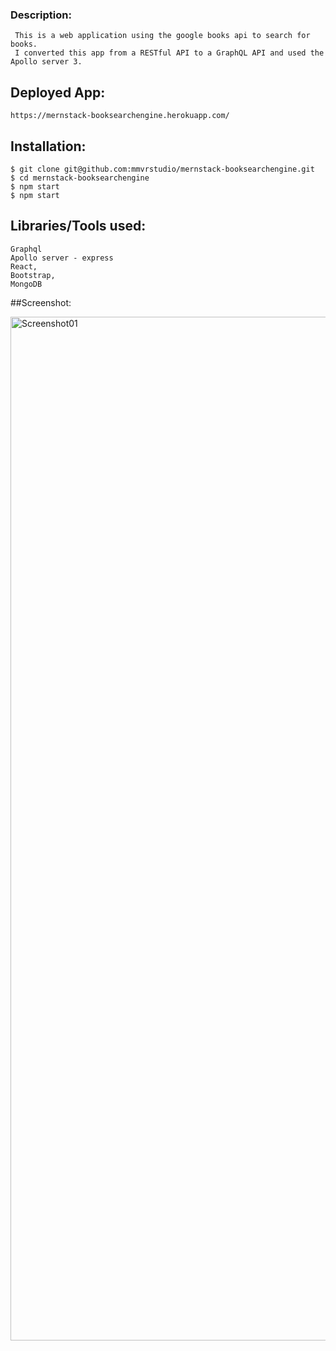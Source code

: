 ### Description:
     This is a web application using the google books api to search for books. 
     I converted this app from a RESTful API to a GraphQL API and used the Apollo server 3.
  
## Deployed App:

    https://mernstack-booksearchengine.herokuapp.com/

## Installation:
    $ git clone git@github.com:mmvrstudio/mernstack-booksearchengine.git
    $ cd mernstack-booksearchengine
    $ npm start
    $ npm start
    
    
## Libraries/Tools used:
    Graphql
    Apollo server - express
    React,
    Bootstrap,
    MongoDB
    
    
##Screenshot:

<img width="1638" alt="Screenshot01" src="https://user-images.githubusercontent.com/65464431/166553700-f31afd1f-8469-4c02-a897-fc236125bc39.png">









